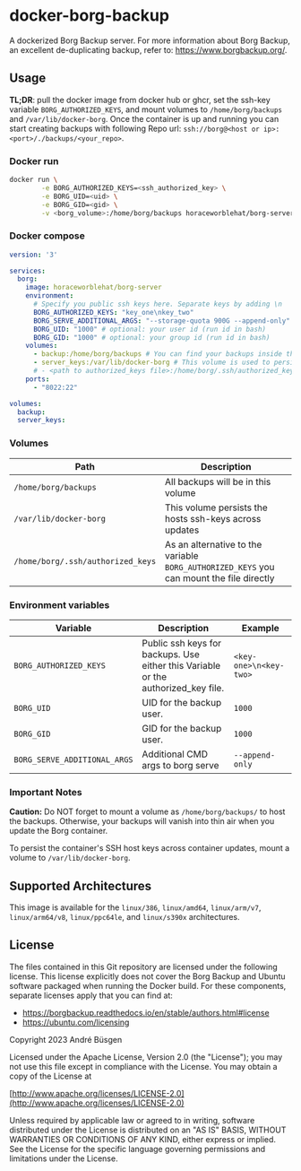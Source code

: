# docker-borg-backup

A dockerized Borg Backup server. For more information about Borg Backup, an
excellent de-duplicating backup, refer to: <https://www.borgbackup.org/>.

## Usage

**TL;DR**: pull the docker image from docker hub or ghcr, set the ssh-key
variable `BORG_AUTHORIZED_KEYS`, and mount volumes to `/home/borg/backups` and
`/var/lib/docker-borg`. Once the container is up and running you can start
creating backups with following Repo url:
`ssh://borg@<host or ip>:<port>/./backups/<your_repo>`.

### Docker run

```bash
docker run \
        -e BORG_AUTHORIZED_KEYS=<ssh_authorized_key> \
        -e BORG_UID=<uid> \
        -e BORG_GID=<gid> \
        -v <borg_volume>:/home/borg/backups horaceworblehat/borg-server
```

### Docker compose
<!-- markdownlint-disable -->
```yaml
version: '3'

services:
  borg:
    image: horaceworblehat/borg-server
    environment:
      # Specify you public ssh keys here. Separate keys by adding \n
      BORG_AUTHORIZED_KEYS: "key_one\nkey_two"
      BORG_SERVE_ADDITIONAL_ARGS: "--storage-quota 900G --append-only"
      BORG_UID: "1000" # optional: your user id (run id in bash)
      BORG_GID: "1000" # optional: your group id (run id in bash)
    volumes:
      - backup:/home/borg/backups # You can find your backups inside this volume
      - server_keys:/var/lib/docker-borg # This volume is used to persist the hosts ssh-keys across updates
      # - <path to authorized_keys file>:/home/borg/.ssh/authorized_keys <- Alternative to BORG_AUTHORIZED_KEYS
    ports:
      - "8022:22"

volumes:
  backup:
  server_keys:
```
<!-- markdownlint-enable -->

### Volumes

<!-- markdownlint-disable -->
| Path                              | Description                                                                              |
|-----------------------------------|------------------------------------------------------------------------------------------|
| `/home/borg/backups`              | All backups will be in this volume                                                       |
| `/var/lib/docker-borg`            | This volume persists the hosts ssh-keys across updates                                   |
| `/home/borg/.ssh/authorized_keys` | As an alternative to the variable `BORG_AUTHORIZED_KEYS` you can mount the file directly |
<!-- markdownlint-enable -->
### Environment variables

<!-- markdownlint-disable -->
| Variable                     | Description                                                                       | Example                |
|------------------------------|-----------------------------------------------------------------------------------|------------------------|
| `BORG_AUTHORIZED_KEYS`       | Public ssh keys for backups. Use either this Variable or the authorized_key file. | `<key-one>\n<key-two>` |
| `BORG_UID`                   | UID for the backup user.                                                          | `1000`                 |
| `BORG_GID`                   | GID for the backup user.                                                          | `1000`                 |
| `BORG_SERVE_ADDITIONAL_ARGS` | Additional CMD args to borg serve                                                 | `--append-only`        |
<!-- markdownlint-enable -->

### Important Notes

**Caution:** Do NOT forget to mount a volume as `/home/borg/backups/` to host
the backups. Otherwise, your backups will vanish into thin air when you update
the Borg container.

To persist the container's SSH host keys across container updates, mount a
volume to `/var/lib/docker-borg`.

## Supported Architectures

This image is available for the `linux/386`, `linux/amd64`, `linux/arm/v7`,
`linux/arm64/v8`, `linux/ppc64le`, and `linux/s390x` architectures.

## License

The files contained in this Git repository are licensed under the following
license. This license explicitly does not cover the Borg Backup and Ubuntu
software packaged when running the Docker build. For these components, separate
licenses apply that you can find at:

* <https://borgbackup.readthedocs.io/en/stable/authors.html#license>
* <https://ubuntu.com/licensing>

Copyright 2023 André Büsgen

Licensed under the Apache License, Version 2.0 (the "License");
you may not use this file except in compliance with the License.
You may obtain a copy of the License at

[http://www.apache.org/licenses/LICENSE-2.0](http://www.apache.org/licenses/LICENSE-2.0)

Unless required by applicable law or agreed to in writing, software
distributed under the License is distributed on an "AS IS" BASIS,
WITHOUT WARRANTIES OR CONDITIONS OF ANY KIND, either express or implied.
See the License for the specific language governing permissions and
limitations under the License.
